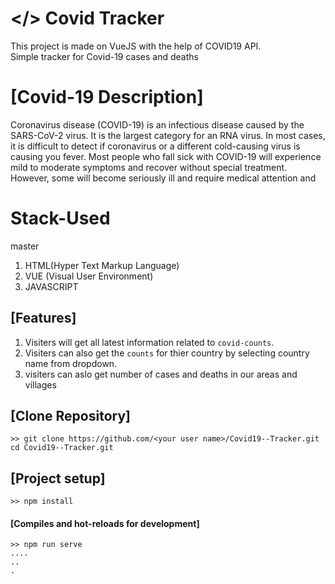 # </> Covid Tracker
This project is made on VueJS with the help of COVID19 API.  
Simple tracker for Covid-19 cases and deaths  

# [Covid-19 Description]

Coronavirus disease (COVID-19) is an infectious disease caused by the SARS-CoV-2 virus.
It is the largest category for an RNA virus. In most cases, it is difficult to detect if coronavirus or a different cold-causing virus is causing you fever.
Most people who fall sick with COVID-19 will experience mild to moderate symptoms and recover without special treatment. However, some will become seriously ill and require medical attention and 

# Stack-Used
 master
1. HTML(Hyper Text Markup Language)
2. VUE (Visual User Environment)
3. JAVASCRIPT

## [Features]
1. Visiters will get all latest information related to `covid-counts`.
2. Visiters can also get the `counts` for thier country by selecting country name from dropdown.
3. visiters can aslo get number of cases and deaths in our areas and villages
## [Clone Repository]
```
>> git clone https://github.com/<your user name>/Covid19--Tracker.git
cd Covid19--Tracker.git
```

## [Project setup]
```
>> npm install
```

#### [Compiles and hot-reloads for development]

```
>> npm run serve
....
..
.



